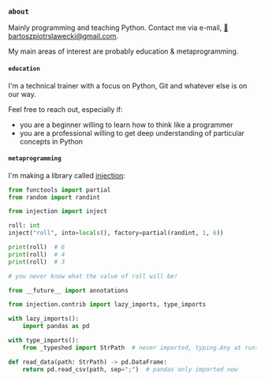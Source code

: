 ### `about`
Mainly programming and teaching Python. Contact me via e-mail, [📧 bartoszpiotrslawecki@gmail.com](mailto://bartoszpiotrslawecki@gmail.com).

My main areas of interest are probably education & metaprogramming.

#### `education`
I'm a technical trainer with a focus on Python, Git and whatever else is on our way.

Feel free to reach out, especially if:
- you are a beginner willing to learn how to think like a programmer
- you are a professional willing to get deep understanding of particular concepts in Python

#### `metaprogramming`
I'm making a library called [injection](https://github.com/bswck/injection):

```py
from functools import partial
from random import randint

from injection import inject

roll: int
inject("roll", into=locals(), factory=partial(randint, 1, 6))

print(roll)  # 6
print(roll)  # 4
print(roll)  # 3

# you never know what the value of roll will be!
```

```py
from __future__ import annotations

from injection.contrib import lazy_imports, type_imports

with lazy_imports():
    import pandas as pd

with type_imports():
    from _typeshed import StrPath  # never imported, typing.Any at runtime

def read_data(path: StrPath) -> pd.DataFrame:
    return pd.read_csv(path, sep=";")  # pandas only imported now
```


